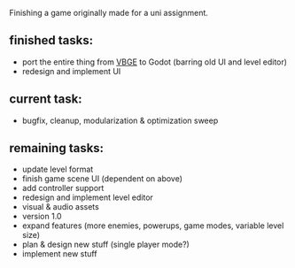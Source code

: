 Finishing a game originally made for a uni assignment.


## finished tasks:
-  port the entire thing from [VBGE](https://github.com/tofimega/Very-Bad-Game-Engine) to Godot (barring old UI and level editor)
- redesign and implement UI

## current task:
- bugfix, cleanup, modularization & optimization sweep

## remaining tasks:

- update level format
- finish game scene UI (dependent on above)
- add controller support
- redesign and implement level editor
- visual & audio assets
- version 1.0 
- expand features (more enemies, powerups, game modes, variable level size)
- plan & design new stuff (single player mode?)
- implement new stuff
